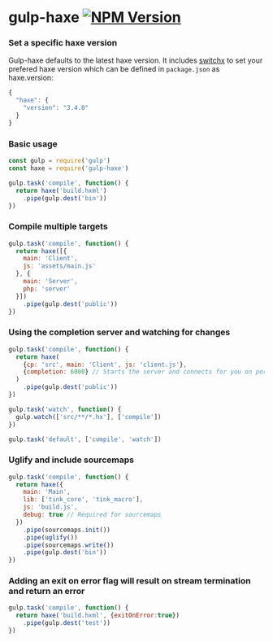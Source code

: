 # gulp-haxe [![NPM Version](https://img.shields.io/npm/v/gulp-haxe.svg)](https://www.npmjs.com/package/gulp-haxe)

### Set a specific haxe version

Gulp-haxe defaults to the latest haxe version. It includes [switchx](https://github.com/lix-pm/switchx) to set your prefered haxe version which can be defined in `package.json` as haxe.version:

```javascript
{
  "haxe": {
    "version": "3.4.0"
  }
}
```

### Basic usage

```javascript
const gulp = require('gulp')
const haxe = require('gulp-haxe')

gulp.task('compile', function() {
  return haxe('build.hxml')
    .pipe(gulp.dest('bin'))
})
```

### Compile multiple targets

```javascript
gulp.task('compile', function() {
  return haxe([{
    main: 'Client',
    js: 'assets/main.js'
  }, {
    main: 'Server',
    php: 'server'
  }])
    .pipe(gulp.dest('public'))
})
```

### Using the completion server and watching for changes

```javascript
gulp.task('compile', function() {
  return haxe(
    {cp: 'src', main: 'Client', js: 'client.js'},
    {completion: 6000} // Starts the server and connects for you on port 6000
  )
    .pipe(gulp.dest('public'))
})

gulp.task('watch', function() {
  gulp.watch(['src/**/*.hx'], ['compile'])
})

gulp.task('default', ['compile', 'watch'])
```

### Uglify and include sourcemaps

```javascript
gulp.task('compile', function() {
  return haxe({
    main: 'Main', 
    lib: ['tink_core', 'tink_macro'], 
    js: 'build.js',
    debug: true // Required for sourcemaps
  })
    .pipe(sourcemaps.init())
    .pipe(uglify())
    .pipe(sourcemaps.write())
    .pipe(gulp.dest('bin'))
})
```

### Adding an exit on error flag will result on stream termination and return an error

```javascript
gulp.task('compile', function() {
  return haxe('build.hxml', {exitOnError:true})
    .pipe(gulp.dest('test'))
})
```